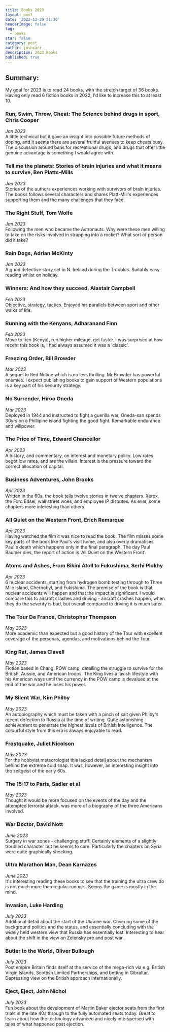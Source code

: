 ```yaml
---
title: Books 2023
layout: post
date: '2022-12-29 21:30'
headerImage: false
tag:
  - books
star: false
category: post
author: joshcarr
description: 2023 Books
published: true
---
```


## Summary:
My goal for 2023 is to read 24 books, with the stretch target of 36 books. Having only read 6 fiction books in 2022, I'd like to increase this to at least 10. 

### Run, Swim, Throw, Cheat: The Science behind drugs in sport, Chris Cooper
*Jan 2023*  
A little technical but it gave an insight into possible future methods of doping, and it seems there are several fruitful avenues to keep cheats busy. The discussion around bans for recreational drugs, and drugs that offer little genuine advantage is something I would agree with. 

### Tell me the planets: Stories of brain injuries and what it means to survive, Ben Platts-Mills
*Jan 2023*  
Stories of the authors experiences working with survivors of brain injuries. The books follows several characters and shares Platt-Mill's experiences supporting them and the many challenges that they face. 

### The Right Stuff, Tom Wolfe
*Jan 2023*  
Following the men who became the Astronauts. Why were these men willing to take on the risks involved in strapping into a rocket? What sort of person did it take?

### Rain Dogs, Adrian McKinty
*Jan 2023*  
A good detective story set in N. Ireland during the Troubles. Suitably easy reading whilst on holiday.

### Winners: And how they succeed, Alastair Campbell
*Feb 2023*  
Objective, strategy, tactics. Enjoyed his parallels between sport and other walks of life.

### Running with the Kenyans, Adharanand Finn
*Feb 2023*  
Move to Iten (Kenya), run higher mileage, get faster. I was surprised at how recent this book is, I had always assumed it was a 'classic'. 

### Freezing Order, Bill Browder
*Mar 2023*  
A sequel to Red Notice which is no less thrilling. Mr Browder has powerful enemies. I expect publishing books to gain support of Western populations is a key part of his security strategy.

### No Surrender, Hiroo Oneda
*Mar 2023*  
Deployed in 1944 and instructed to fight a guerilla war, Oneda-san spends 30yrs on a Phillipine island fighting the good fight. Remarkable endurance and willpower. 

### The Price of Time, Edward Chancellor
*Apr 2023*  
A history, and commentary, on interest and monetary policy. Low rates begot low rates, and are the villain. Interest is the pressure toward the correct allocation of capital.

### Business Adventures, John Brooks
*Apr 2023*  
Written in the 60s, the book tells twelve stories in twelve chapters. Xerox, the Ford Edsel, wall street woes, and employee IP disputes. As ever, some chapters more interesting than others. 

### All Quiet on the Western Front, Erich Remarque
*Apr 2023*  
Having watched the film it was nice to read the book. The film misses some key parts of the book like Paul's visit home, and also overly dramatises Paul's death which happens only in the final paragraph. The day Paul Baumer dies, the report of action is 'All Quiet on the Western Front'.  

### Atoms and Ashes, From Bikini Atoll to Fukushima, Serhi Plokhy
*Apr 2023*  
6 nuclear accidents, starting from hydrogen bomb testing through to Three Mile Island, Chernobyl, and Fukishima. The premise of the book is that nuclear accidents will happen and that the impact is significant. I would compare this to aircraft crashes and driving - aircraft crashes happen, when they do the severity is bad, but overall compared to driving it is much safer.

### The Tour De France, Christopher Thompson
*May 2023*  
More academic than expected but a good history of the Tour with excellent coverage of the personas, agendas, and motivations behind the Tour.

### King Rat, James Clavell 
*May 2023*  
Fiction based in Changi POW camp, detailing the struggle to survive for the British, Aussie, and American troops. The King lives a lavish lifestyle with his American ways until the currency in the POW camp is devalued at the end of the war and he loses his power.

### My Silent War, Kim Philby 
*May 2023*  
An autobiography which must be taken with a pinch of salt given Philby's recent defection to Russia at the time of writing. Quite astonishing achievement to penetrate the highest levels of British Intelligence. The colourful style from this era is always enjoyable to read. 

### Frostquake, Juliet Nicolson 
*May 2023*  
For the hobbyist meteorologist this lacked detail about the mechanism behind the extreme cold snap. It was, however, an interesting insight into the zeitgeist of the early 60s. 

### The 15:17 to Paris, Sadler et al 
*May 2023*  
Thought it would be more focused on the events of the day and the attempted terrorist attack, was more of a biography of the three Americans involved. 

### War Doctor, David Nott 
*June 2023*  
Surgery in war zones - challenging stuff! Certainly elements of a slightly troubled character but he seems to care. Particularly the chapters on Syria were quite graphically shocking.

### Ultra Marathon Man, Dean Karnazes 
*June 2023*  
It's interesting reading these books to see that the training the ultra crew do is not much more than regular runners. Seems the game is mostly in the mind. 

### Invasion, Luke Harding 
*July 2023*  
Additional detail about the start of the Ukraine war. Covering some of the background politics and the status, and essentially concluding with the widely held western view that Russia has essentially lost. Interesting to hear about the shift in the view on Zelensky pre and post war.

### Butler to the World, Oliver Bullough  
*July 2023*  
Post empire Britain finds itself at the service of the mega-rich via e.g. British Virgin Islands, Scottish Limited Partnerships, and betting in Gibraltar. Depressing view on the British approach internationally. 

### Eject, Eject, John Nichol  
*July 2023*  
Fun book about the development of Martin Baker ejector seats from the first trials in the late 40s through to the fully automated seats today. Great to learn about how the technology advanced and nicely interspersed with tales of what happened post ejection. 

